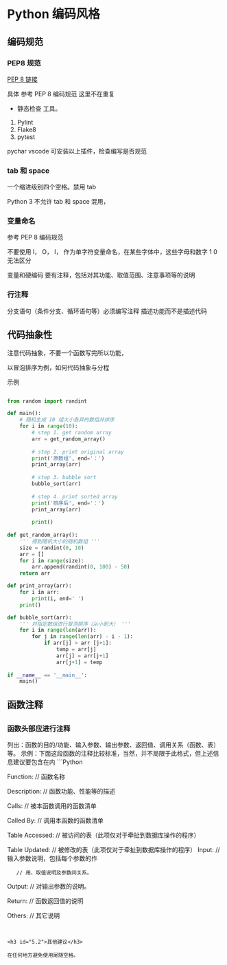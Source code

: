 # Python 编码风格


<h2 id="3">编码规范</h2>

<h3 id="3.1"> PEP8 规范</h3>

[PEP 8 链接](https://www.python.org/dev/peps/pep-0008/ "With a Title")

具体 参考 PEP 8 编码规范 这里不在重复

* 静态检查 工具。
1. Pylint
2. Flake8
3. pytest

pychar vscode 可安装以上插件，检查编写是否规范


<h3 id="3.2"> tab 和 space </h3>

一个缩进级别四个空格。禁用 tab 

Python 3 不允许 tab 和 space 混用，  

<h3 id="3.3">变量命名</h3>

参考 PEP 8 编码规范

不要使用 l， O， I， 作为单字符变量命名，在某些字体中，这些字母和数字 1 0 无法区分

变量和硬编码 要有注释，包括对其功能、取值范围、注意事项等的说明


<h3 id="3.6">行注释</h3>

分支语句（条件分支、循环语句等）必须编写注释 描述功能而不是描述代码 



<h2 id="4">代码抽象性</h2>

注意代码抽象，不要一个函数写完所以功能，

以冒泡排序为例，如何代码抽象与分程

示例
```Python

from random import randint

def main():
    # 随机生成 10 组大小各异的数组并排序
    for i in range(10):
        # step 1. get random array
        arr = get_random_array()
        
        # step 2. print original array
        print('原数组', end='：')
        print_array(arr)
        
        # step 3. bubble sort
        bubble_sort(arr)
        
        # step 4. print sorted array
        print('排序后', end='：')
        print_array(arr)
        
        print()
    
def get_random_array():
    ''' 得到随机大小的随机数组 '''
    size = randint(0, 10)
    arr = []
    for i in range(size):
        arr.append(randint(0, 100) - 50)
    return arr

def print_array(arr):
    for i in arr:
        print(i, end=' ')
    print()

def bubble_sort(arr):
    ''' 对指定数组进行冒泡排序（从小到大） '''
    for i in range(len(arr)):
        for j in range(len(arr) - i - 1):
            if arr[j] > arr [j+1]:
                temp = arr[j]
                arr[j] = arr[j+1]
                arr[j+1] = temp
    
if __name__ == '__main__':
    main()
```


<h2 id="5">函数注释<h2/>


<h3 id="5.1">函数头部应进行注释</h3>
列出：函数的目的/功能、输入参数、输出参数、返回值、调用关系（函数、表）等。 
示例：下面这段函数的注释比较标准，当然，并不局限于此格式，但上述信息建议要包含在内
```Python

Function: // 函数名称

Description: // 函数功能、性能等的描述

Calls: // 被本函数调用的函数清单

Called By: // 调用本函数的函数清单

Table Accessed: // 被访问的表（此项仅对于牵扯到数据库操作的程序）

Table Updated:  // 被修改的表（此项仅对于牵扯到数据库操作的程序）
Input: // 输入参数说明，包括每个参数的作

       // 用、取值说明及参数间关系。
Output: // 对输出参数的说明。

Return: // 函数返回值的说明

Others: // 其它说明

```


<h3 id="5.2">其他建议</h3>

在任何地方避免使用尾随空格。




